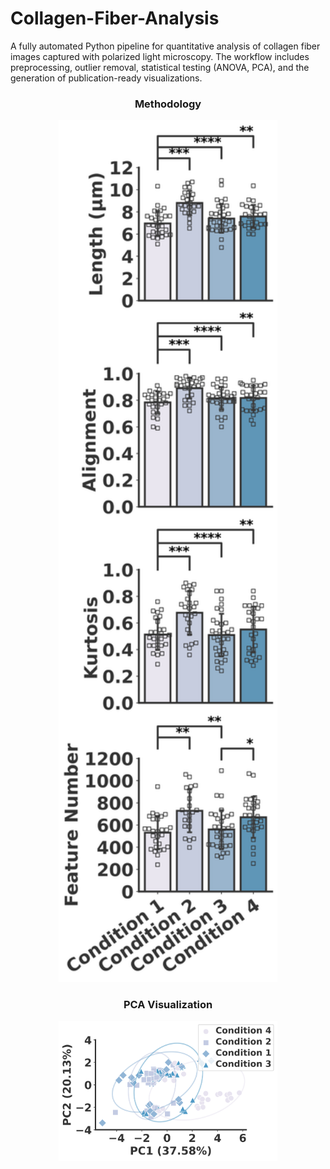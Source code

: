 # Collagen-Fiber-Analysis
A fully automated Python pipeline for quantitative analysis of collagen fiber images captured with polarized light microscopy. The workflow includes preprocessing, outlier removal, statistical testing (ANOVA, PCA), and the generation of publication-ready visualizations.

<h3 align="center">Methodology</h3>
<p align="center">
  <img src="Panel.png" width="350"/>
</p>

<h3 align="center">PCA Visualization</h3>
<p align="center">
  <img src="PCA_1v2.png" width="350"/>
</p>
